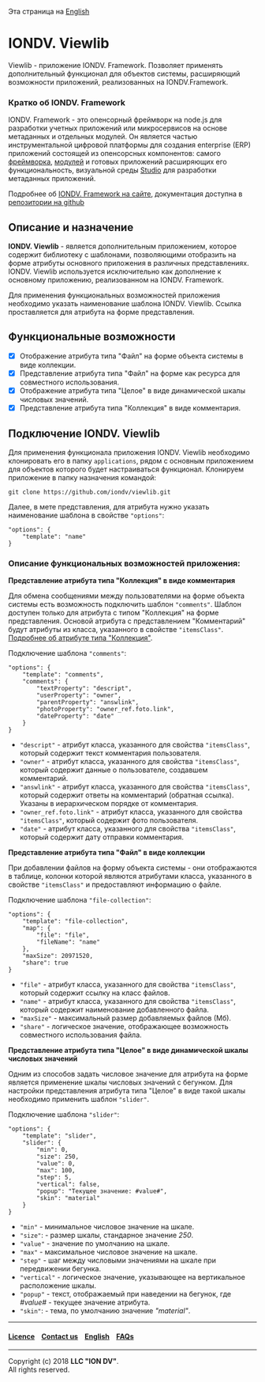 Эта страница на [English](/README.md)

# IONDV. Viewlib

Viewlib - приложение IONDV. Framework. Позволяет применять дополнительный функционал для объектов системы, расширяющий возможности приложений, реализованных на IONDV.Framework.

### Кратко об IONDV. Framework

IONDV. Framework - это опенсорный фреймворк на node.js для разработки учетных приложений 
или микросервисов на основе метаданных и отдельных модулей. Он является частью 
инструментальной цифровой платформы для создания enterprise 
(ERP) приложений состоящей из опенсорсных компонентов: самого [фреймворка](https://github.com/iondv/framework), 
[модулей](https://github.com/topics/iondv-module) и готовых приложений расширяющих его 
функциональность, визуальной среды [Studio](https://github.com/iondv/studio) для 
разработки метаданных приложений.

Подробнее об [IONDV. Framework на сайте](https://iondv.com), документация доступна в [репозитории на github](https://github.com/iondv/framework/blob/master/docs/en/index.md)

## Описание и назначение

**IONDV. Viewlib** - является дополнительным приложением, которое содержит библиотеку с шаблонами, позволяющими отобразить на форме атрибуты основного приложения в различных представлениях. IONDV. Viewlib используется исключительно как дополнение к основному приложению, реализованном на IONDV. Framework.

Для применения функциональных возможностей приложения необходимо указать наименование шаблона IONDV. Viewlib. Ссылка проставляется для атрибута на форме представления.

## Функциональные возможности

- [x] Отображение атрибута типа "Файл" на форме объекта системы в виде коллекции.
- [x] Представление атрибута типа "Файл" на форме как ресурса для совместного использования.
- [x] Отображение атрибута типа "Целое" в виде динамической шкалы числовых значений.
- [x] Представление атрибута типа "Коллекция" в виде комментария.

## Подключение IONDV. Viewlib

Для применения функционала приложения IONDV. Viewlib необходимо клонировать его в папку `applications`, рядом с основным приложением для объектов которого будет настраиваться функционал. Клонируем приложение в папку назначения командой:
```
git clone https://github.com/iondv/viewlib.git
```
Далее, в мете представления, для атрибута нужно указать наименование шаблона в свойстве `"options"`:
```
"options": {
    "template": "name"
}
```
### Описание функциональных возможностей приложения:

**Представление атрибута типа "Коллекция" в виде комментария**

Для обмена сообщениями между пользователями на форме объекта системы есть возможность подключить шаблон `"comments"`. Шаблон доступен только для атрибута с типом "Коллекция" на форме представления. Основой атрибута с представлением "Комментарий" будут атрибуты из класса, указанного в свойстве `"itemsClass"`. [Подробнее об атрибуте типа "Коллекция"](https://github.com/iondv/framework/blob/master/docs/ru/2_system_description/metadata_structure/meta_class/atr_itemclass_backcoll.md). 

Подключение шаблона `"comments"`:
```
"options": {
    "template": "comments",
    "comments": {
        "textProperty": "descript",
        "userProperty": "owner",
        "parentProperty": "answlink",
        "photoProperty": "owner_ref.foto.link",
        "dateProperty": "date"
    }
}
```
* `"descript"` - атрибут класса, указанного для свойства `"itemsClass"`, который содержит текст комментария пользователя.
* `"owner"` - атрибут класса, указанного для свойства `"itemsClass"`, который содержит данные о пользователе, создавшем комментарий.
* `"answlink"` - атрибут класса, указанного для свойства `"itemsClass"`, который содержит ответы на комментарий (обратная ссылка). Указаны в иерархическом порядке от комментария.
* `"owner_ref.foto.link"` - атрибут класса, указанного для свойства `"itemsClass"`, который содержит фото пользователя.
* `"date"` - атрибут класса, указанного для свойства `"itemsClass"`, который содержит дату отправки комментария.

**Представление атрибута типа "Файл" в виде коллекции**

При добавлении файлов на форму объекта системы - они отображаются в таблице, колонки которой являются атрибутами класса, указанного в свойстве `"itemsClass"` и предоставляют информацию о файле.

Подключение шаблона `"file-collection"`:
```
"options": {
    "template": "file-collection",
    "map": {
        "file": "file",
        "fileName": "name"
    },
    "maxSize": 20971520,
    "share": true
}
```
* `"file"` - атрибут класса, указанного для свойства `"itemsClass"`, который содержит ссылку на класс файлов.
* `"name"` - атрибут класса, указанного для свойства `"itemsClass"`, который содержит наименование добавленного файла.
* `"maxSize"` - максимальный размер добавляемых файлов (Мб). 
* `"share"` - логическое значение, отображающее возможность совместного использования файла.

**Представление атрибута типа "Целое" в виде динамической шкалы числовых значений**

Одним из способов задать числовое значение для атрибута на форме является применение шкалы числовых значений с бегунком. Для настройки представления атрибута типа "Целое" в виде такой шкалы необходимо применить шаблон `"slider"`.

Подключение шаблона `"slider"`:
```
"options": {
    "template": "slider",
    "slider": {
        "min": 0,
        "size": 250,
        "value": 0,
        "max": 100,
        "step": 5,
        "vertical": false,
        "popup": "Текущее значение: #value#",
        "skin": "material"
    }
}
```
* `"min"` - минимальное числовое значение на шкале.
* `"size"`: - размер шкалы, стандарное значение _250_.
* `"value"` - значение по умолчанию на шкале.
* `"max"` - максимальное числовое значение на шкале.
* `"step"` - шаг между числовыми значениями на шкале при передвижении бегунка.
* `"vertical"` - логическое значение, указывающее на вертикальное расположение шкалы.
* `"popup"` - текст, отображаемый при наведении на бегунок, где _#value#_ - текущее значение атрибута.
* `"skin"`: - тема, по умолчанию значение _"material"_.

--------------------------------------------------------------------------  


 #### [Licence](/LICENSE) &ensp;  [Contact us](https://iondv.com) &ensp;  [English](/README.md)   &ensp; [FAQs](/faqs.md)          

<div><img src="https://mc.iondv.com/watch/local/docs/app/viewlib" style="position:absolute; left:-9999px;" height=1 width=1 alt="iondv metrics"></div>

--------------------------------------------------------------------------  

Copyright (c) 2018 **LLC "ION DV"**.  
All rights reserved. 